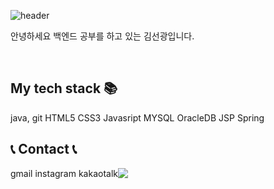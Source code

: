 ![header](https://capsule-render.vercel.app/api?type=Rect&color=auto&height=200&section=header&text=Welcome%20to%20Sun's%20GitHub!🖐️%20&fontSize=45)

<p>안녕하세요 백엔드 공부를 하고 있는 김선광입니다.</p><br>
<h2>My tech stack 📚</h2>
java, git HTML5 CSS3 Javasript MYSQL OracleDB JSP Spring


## 📞 Contact 📞
<div style="display:flex; flex-direction:row;">
gmail instagram kakaotalk
<a href="[https://www.instagram.com/su_nfp]" target="_blank"><img src="https://img.shields.io/badge/[instagram]-[E4405F]?style=flat-square&logo=[instagram]&logoColor=white"/></a>
  
<!--inst
<a href="[1. 연결하고싶은 사이트 url]" target="_blank"><img src="https://img.shields.io/badge/[2. 등록하려는 이름]-[3. #을 뺀 나머지 색깔코드]?style=flat-square&logo=[4. 로고명(아이콘명)]&logoColor=white"/></a>
-->
